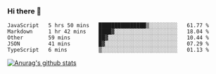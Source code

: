 ### Hi there 👋



<!--
**webB1an/webB1an** is a ✨ _special_ ✨ repository because its `README.md` (this file) appears on your GitHub profile.

Here are some ideas to get you started:

- 🔭 I’m currently working on ...
- 🌱 I’m currently learning ...
- 👯 I’m looking to collaborate on ...
- 🤔 I’m looking for help with ...
- 💬 Ask me about ...
- 📫 How to reach me: ...
- 😄 Pronouns: ...
- ⚡ Fun fact: ...
-->

<!--START_SECTION:waka-->
```text
JavaScript   5 hrs 50 mins   ███████████████▒░░░░░░░░░   61.77 % 
Markdown     1 hr 42 mins    ████▓░░░░░░░░░░░░░░░░░░░░   18.04 % 
Other        59 mins         ██▓░░░░░░░░░░░░░░░░░░░░░░   10.44 % 
JSON         41 mins         █▓░░░░░░░░░░░░░░░░░░░░░░░   07.29 % 
TypeScript   6 mins          ▒░░░░░░░░░░░░░░░░░░░░░░░░   01.13 % 
```
<!--END_SECTION:waka-->


[![Anurag's github stats](https://github-readme-stats.vercel.app/api?username=webB1an&show_icons=true&theme=radical)](https://github.com/anuraghazra/github-readme-stats)

